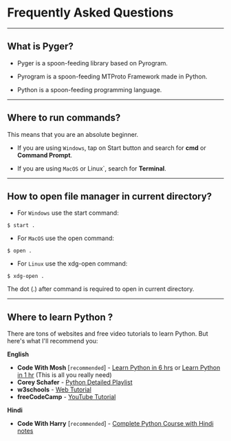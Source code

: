 # Frequently Asked Questions

---

## What is Pyger?

- Pyger is a spoon-feeding library based on Pyrogram.

- Pyrogram is a spoon-feeding MTProto Framework made in Python.

- Python is a spoon-feeding programming language.

---

<a name="terminal"></a>

## Where to run commands?


This means that you are an absolute beginner.

- If you are using `Windows`, tap on Start button and search for **cmd** or **Command Prompt**.

- If you are using `MacOS` or Linux`, search for **Terminal**.

---

<a name="file-manager"></a>

## How to open file manager in current directory?

- For `Windows` use the start command:

```shell
$ start .
```

- For `MacOS` use the open command:

```shell
$ open .
```

- For `Linux` use the xdg-open command:

```shell
$ xdg-open .
```


The dot (.) after command is required to open in current directory.

---

<a name="learn-python"></a>

## Where to learn Python ?

There are tons of websites and free video tutorials to learn Python. But here's what I'll recommend you:

**English**

- **Code With Mosh** [`recommended`] - <a href="https://youtu.be/_uQrJ0TkZlc" target="_blank">Learn Python in 6 hrs</a> or <a href="https://www.youtube.com/watch?v=kqtD5dpn9C8" target="_blank">Learn Python in 1 hr</a> (This is all you really need)
- **Corey Schafer** - <a href="https://www.youtube.com/watch?v=YYXdXT2l-Gg&list=PL-osiE80TeTt2d9bfVyTiXJA-UTHn6WwU" target="_blank">Python Detailed Playlist</a>
- **w3schools** - <a href="https://www.w3schools.com/python/" target="_blank">Web Tutorial</a>
- **freeCodeCamp** - <a href="https://www.youtube.com/watch?v=rfscVS0vtbw" target="_blank">YouTube Tutorial</a>

**Hindi**

- **Code With Harry** [`recommended`] - <a href="https://www.youtube.com/watch?v=gfDE2a7MKjA&t=890s" target="_blank">Complete Python Course with Hindi notes</a>
